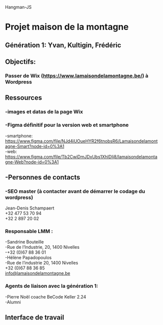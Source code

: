 Hangman-JS
# Projet maison de la montagne

## Génération 1: Yvan, Kultigin, Frédéric

## Objectifs: 
   ### Passer de Wix (https://www.lamaisondelamontagne.be/) à Wordpress
        

  ## Ressources
   ### -images et datas de la page Wix
   ###  -Figma définitif pour la version web et smartphone
   -smartphone: https://www.figma.com/file/NJd4iUOueHYR2f6tnobsR6/Lamaisondelamontagne-Smart?node-id=0%3A1  
   -web: https://www.figma.com/file/Tb2CwiDmJDxUbs1XhIDIj8/lamaisondelamontagne-Web?node-id=0%3A1

   ##  -Personnes de contacts
   ### -SEO master (à contacter avant de démarrer le codage du wordpress)
   Jean-Denis Schampaert  
   +32 477 53 70 94  
   +32 2 897 20 02 
   ### Responsable LMM :  
   -Sandrine Bouteille  
   -Rue de l’Industrie, 20, 1400 Nivelles    
   -+32 (0)67 88 36 01  
   -Hélène Papadopoulos   
   -Rue de l’industrie 20, 1400 Nivelles  
   +32 (0)67 88 36 85  
   info@lamaisondelamontagne.be
   ### Agents de liaison avec la génération 1:
   -Pierre Noël coache BeCode Keller 2.24  
   -Alumni
   ## Interface de travail
